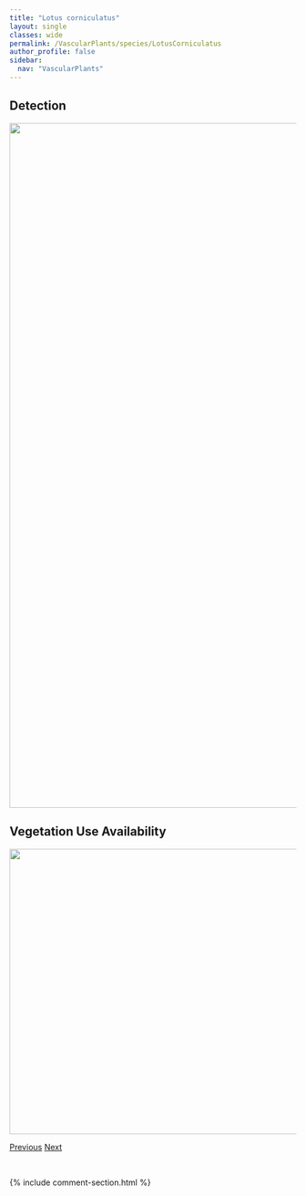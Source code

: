```yaml
---
title: "Lotus corniculatus"
layout: single
classes: wide
permalink: /VascularPlants/species/LotusCorniculatus
author_profile: false
sidebar:
  nav: "VascularPlants"
---
```


<h2>Detection</h2>

<a href="https://drive.google.com/uc?export=view&id=1weQmkokj9jcqXn656uJufrZkiZAotDTJ">
<img src="https://drive.google.com/uc?export=view&id=1weQmkokj9jcqXn656uJufrZkiZAotDTJ" height = "1200" width = "800">
</a>


<h2>Vegetation Use Availability</h2>

<a href="https://drive.google.com/uc?export=view&id=12d5kmFL3Wxy3DioZmROactmGOXv9diLN">
<img src="https://drive.google.com/uc?export=view&id=12d5kmFL3Wxy3DioZmROactmGOXv9diLN" height = "500" width = "1000">
</a>


<a href="/DevelopmentWebsite/VascularPlants/species/LoniceraVillosa" class="pagination--pager" title="Fly Honeysuckle">Previous</a> <a href="/DevelopmentWebsite/VascularPlants/species/Lupinus" class="pagination--pager" title="Lupinus">Next</a>

<p>&nbsp;</p>

{% include comment-section.html %}

